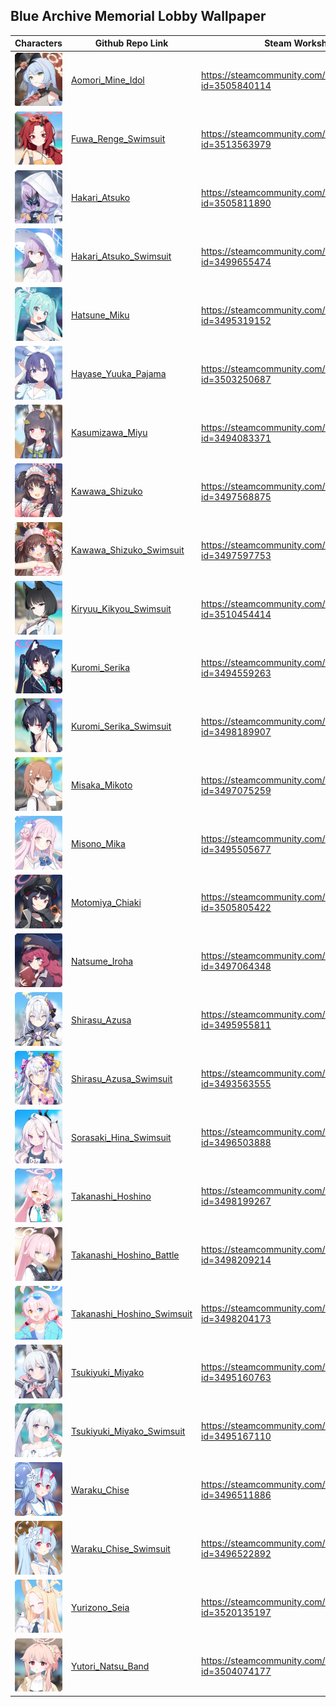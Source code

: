 ## Blue Archive Memorial Lobby Wallpaper

| Characters                                                   | Github Repo Link                                             | Steam Workshop Link                                          |
| ------------------------------------------------------------ | ------------------------------------------------------------ | ------------------------------------------------------------ |
| ![img](./assets/Student_Portrait_CH0275_Collection.png)      | [Aomori_Mine_Idol](https://github.com/NaiHeBAWallpaper/Aomori_Mine_Idol) | https://steamcommunity.com/sharedfiles/filedetails/?id=3505840114 |
| ![img](./assets/Student_Portrait_CH0302_Collection.png)      | [Fuwa_Renge_Swimsuit](https://github.com/NaiHeBAWallpaper/Fuwa_Renge_Swimsuit) | https://steamcommunity.com/sharedfiles/filedetails/?id=3513563979 |
| ![img](./assets/avatar.png)                                  | [Hakari_Atsuko](https://github.com/NaiHeBAWallpaper/Hakari_Atsuko) | https://steamcommunity.com/sharedfiles/filedetails/?id=3505811890 |
| ![img](./assets/avatar-1751720957054-14.png)                 | [Hakari_Atsuko_Swimsuit](https://github.com/NaiHeBAWallpaper/Hakari_Atsuko_Swimsuit) | https://steamcommunity.com/sharedfiles/filedetails/?id=3499655474 |
| ![img](./assets/avatar-1751720972562-17.png)                 | [Hatsune_Miku](https://github.com/NaiHeBAWallpaper/Hatsune_Miku) | https://steamcommunity.com/sharedfiles/filedetails/?id=3495319152 |
| ![img](./assets/Student_Portrait_CH0284_Collection.png)      | [Hayase_Yuuka_Pajama](https://github.com/NaiHeBAWallpaper/Hayase_Yuuka_Pajama) | https://steamcommunity.com/sharedfiles/filedetails/?id=3503250687 |
| ![img](./assets/avatar-1751721007228-22.png)                 | [Kasumizawa_Miyu](https://github.com/NaiHeBAWallpaper/Kasumizawa_Miyu) | https://steamcommunity.com/sharedfiles/filedetails/?id=3494083371 |
| ![img](./assets/avatar-1751721030954-25.png)                 | [Kawawa_Shizuko](https://github.com/NaiHeBAWallpaper/Kawawa_Shizuko) | https://steamcommunity.com/sharedfiles/filedetails/?id=3497568875 |
| ![img](./assets/avatar-1751721037564-28.png)                 | [Kawawa_Shizuko_Swimsuit](https://github.com/NaiHeBAWallpaper/Kawawa_Shizuko_Swimsuit) | https://steamcommunity.com/sharedfiles/filedetails/?id=3497597753 |
| ![img](./assets/Student_Portrait_CH0300_Collection.png)      | [Kiryuu_Kikyou_Swimsuit](https://github.com/NaiHeBAWallpaper/Kiryuu_Kikyou_Swimsuit) | https://steamcommunity.com/sharedfiles/filedetails/?id=3510454414 |
| ![img](./assets/avatar-1751721067477-33.png)                 | [Kuromi_Serika](https://github.com/NaiHeBAWallpaper/Kuromi_Serika) | https://steamcommunity.com/sharedfiles/filedetails/?id=3494559263 |
| ![img](./assets/avatar-1751721076222-36.png)                 | [Kuromi_Serika_Swimsuit](https://github.com/NaiHeBAWallpaper/Kuromi_Serika_Swimsuit) | https://steamcommunity.com/sharedfiles/filedetails/?id=3498189907 |
| ![img](./assets/avatar-1751721089568-39.png)                 | [Misaka_Mikoto](https://github.com/NaiHeBAWallpaper/Misaka_Mikoto) | https://steamcommunity.com/sharedfiles/filedetails/?id=3497075259 |
| ![img](./assets/avatar-1751721112071-42.png)                 | [Misono_Mika](https://github.com/NaiHeBAWallpaper/Misono_Mika) | https://steamcommunity.com/sharedfiles/filedetails/?id=3495505677 |
| ![img](./assets/Student_Portrait_CH0238_Collection.png)      | [Motomiya_Chiaki](https://github.com/NaiHeBAWallpaper/Motomiya_Chiaki) | https://steamcommunity.com/sharedfiles/filedetails/?id=3505805422 |
| ![img](./assets/avatar-1751721145130-47.png)                 | [Natsume_Iroha](https://github.com/NaiHeBAWallpaper/Natsume_Iroha) | https://steamcommunity.com/sharedfiles/filedetails/?id=3497064348 |
| ![img](./assets/avatar-1751721158537-50.png)                 | [Shirasu_Azusa](https://github.com/NaiHeBAWallpaper/Shirasu_Azusa) | https://steamcommunity.com/sharedfiles/filedetails/?id=3495955811 |
| ![img](./assets/avatar-1751721162775-53.png)                 | [Shirasu_Azusa_Swimsuit](https://github.com/NaiHeBAWallpaper/Shirasu_Azusa_Swimsuit) | https://steamcommunity.com/sharedfiles/filedetails/?id=3493563555 |
| ![img](./assets/avatar-1751721195721-56.png)                 | [Sorasaki_Hina_Swimsuit](https://github.com/NaiHeBAWallpaper/Sorasaki_Hina_Swimsuit) | https://steamcommunity.com/sharedfiles/filedetails/?id=3496503888 |
| ![img](./assets/avatar-1751721213286-59.png)                 | [Takanashi_Hoshino](https://github.com/NaiHeBAWallpaper/Takanashi_Hoshino) | https://steamcommunity.com/sharedfiles/filedetails/?id=3498199267 |
| ![img](./assets/avatar-1751721228091-65.png)                 | [Takanashi_Hoshino_Battle](https://github.com/NaiHeBAWallpaper/Takanashi_Hoshino_Battle) | https://steamcommunity.com/sharedfiles/filedetails/?id=3498209214 |
| ![img](./assets/avatar-1751721223158-62.png)                 | [Takanashi_Hoshino_Swimsuit](https://github.com/NaiHeBAWallpaper/Takanashi_Hoshino_Swimsuit) | https://steamcommunity.com/sharedfiles/filedetails/?id=3498204173 |
| ![img](./assets/avatar-1751721246332-68.png)                 | [Tsukiyuki_Miyako](https://github.com/NaiHeBAWallpaper/Tsukiyuki_Miyako) | https://steamcommunity.com/sharedfiles/filedetails/?id=3495160763 |
| ![img](./assets/avatar-1751721256596-71.png)                 | [Tsukiyuki_Miyako_Swimsuit](https://github.com/NaiHeBAWallpaper/Tsukiyuki_Miyako_Swimsuit) | https://steamcommunity.com/sharedfiles/filedetails/?id=3495167110 |
| ![img](./assets/avatar-1751721269222-74.png)                 | [Waraku_Chise](https://github.com/NaiHeBAWallpaper/Waraku_Chise) | https://steamcommunity.com/sharedfiles/filedetails/?id=3496511886 |
| ![img](./assets/avatar-1751721273407-77.png)                 | [Waraku_Chise_Swimsuit](https://github.com/NaiHeBAWallpaper/Waraku_Chise_Swimsuit) | https://steamcommunity.com/sharedfiles/filedetails/?id=3496522892 |
| ![Student_Portrait_CH0070_Collection](./assets/Student_Portrait_CH0070_Collection.png) | [Yurizono_Seia](https://github.com/NaiHeBAWallpaper/Yurizono_Seia) | https://steamcommunity.com/sharedfiles/filedetails/?id=3520135197 |
| ![img](./assets/Student_Portrait_CH0221_Collection.png)      | [Yutori_Natsu_Band](https://github.com/NaiHeBAWallpaper/Yutori_Natsu_Band) | https://steamcommunity.com/sharedfiles/filedetails/?id=3504074177 |

